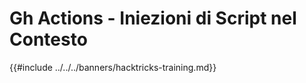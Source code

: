 # Gh Actions - Iniezioni di Script nel Contesto

{{#include ../../../banners/hacktricks-training.md}}
